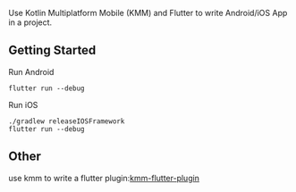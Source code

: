 Use Kotlin Multiplatform Mobile (KMM) and Flutter to write Android/iOS App in a project.

## Getting Started

Run Android
```
flutter run --debug
```

Run iOS
```
./gradlew releaseIOSFramework
flutter run --debug
```

## Other

use kmm to write a flutter plugin:[kmm-flutter-plugin](https://github.com/libill/kmm-flutter-plugin)